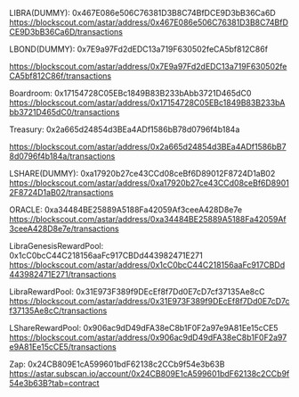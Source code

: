 
LIBRA(DUMMY):
0x467E086e506C76381D3B8C74BfDCE9D3bB36Ca6D
https://blockscout.com/astar/address/0x467E086e506C76381D3B8C74BfDCE9D3bB36Ca6D/transactions

LBOND(DUMMY):
0x7E9a97Fd2dEDC13a719F630502feCA5bf812C86f
<!-- https://astar.subscan.io/account/0x7E9a97Fd2dEDC13a719F630502feCA5bf812C86f?tab=contract -->
https://blockscout.com/astar/address/0x7E9a97Fd2dEDC13a719F630502feCA5bf812C86f/transactions

Boardroom:
0x17154728C05EBc1849B83B233bAbb3721D465dC0
https://blockscout.com/astar/address/0x17154728C05EBc1849B83B233bAbb3721D465dC0/transactions

Treasury:
0x2a665d24854d3BEa4ADf1586bB78d0796f4b184a
<!-- https://astar.subscan.io/account/0x2a665d24854d3BEa4ADf1586bB78d0796f4b184a?tab=contract -->
https://blockscout.com/astar/address/0x2a665d24854d3BEa4ADf1586bB78d0796f4b184a/transactions

LSHARE(DUMMY):
0xa17920b27ce43CCd08ceBf6D89012F8724D1aB02
https://blockscout.com/astar/address/0xa17920b27ce43CCd08ceBf6D89012F8724D1aB02/transactions

ORACLE:
0xa34484BE25889A5188Fa42059Af3ceeA428D8e7e
https://blockscout.com/astar/address/0xa34484BE25889A5188Fa42059Af3ceeA428D8e7e/transactions

LibraGenesisRewardPool:
0x1cC0bcC44C218156aaFc917CBDd443982471E271
https://blockscout.com/astar/address/0x1cC0bcC44C218156aaFc917CBDd443982471E271/transactions

LibraRewardPool:
0x31E973F389f9DEcEf8f7Dd0E7cD7cf37135Ae8cC
https://blockscout.com/astar/address/0x31E973F389f9DEcEf8f7Dd0E7cD7cf37135Ae8cC/transactions

LShareRewardPool:
0x906ac9dD49dFA38eC8b1F0F2a97e9A81Ee15cCE5
https://blockscout.com/astar/address/0x906ac9dD49dFA38eC8b1F0F2a97e9A81Ee15cCE5/transactions


Zap:
0x24CB809E1cA599601bdF62138c2CCb9f54e3b63B
https://astar.subscan.io/account/0x24CB809E1cA599601bdF62138c2CCb9f54e3b63B?tab=contract
